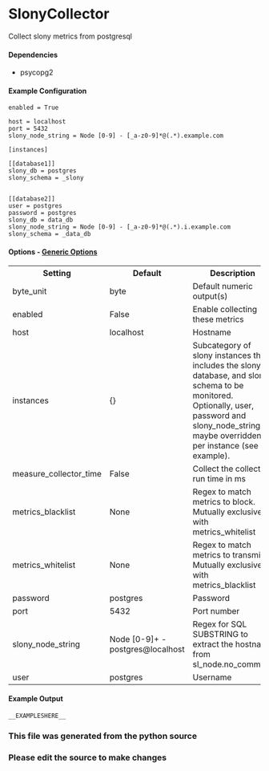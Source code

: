 SlonyCollector
=====

Collect slony metrics from postgresql

#### Dependencies

 * psycopg2

#### Example Configuration

```
enabled = True

host = localhost
port = 5432
slony_node_string = Node [0-9] - [_a-z0-9]*@(.*).example.com

[instances]

[[database1]]
slony_db = postgres
slony_schema = _slony


[[database2]]
user = postgres
password = postgres
slony_db = data_db
slony_node_string = Node [0-9] - [_a-z0-9]*@(.*).i.example.com
slony_schema = _data_db
```


#### Options - [Generic Options](Configuration)

<table><tr><th>Setting</th><th>Default</th><th>Description</th><th>Type</th></tr>
<tr><td>byte_unit</td><td>byte</td><td>Default numeric output(s)</td><td>str</td></tr>
<tr><td>enabled</td><td>False</td><td>Enable collecting these metrics</td><td>bool</td></tr>
<tr><td>host</td><td>localhost</td><td>Hostname</td><td>str</td></tr>
<tr><td>instances</td><td>{}</td><td>Subcategory of slony instances that includes the slony database, and slony schema to be monitored. Optionally, user, password and slony_node_string maybe overridden per instance (see example).</td><td>dict</td></tr>
<tr><td>measure_collector_time</td><td>False</td><td>Collect the collector run time in ms</td><td>bool</td></tr>
<tr><td>metrics_blacklist</td><td>None</td><td>Regex to match metrics to block. Mutually exclusive with metrics_whitelist</td><td>NoneType</td></tr>
<tr><td>metrics_whitelist</td><td>None</td><td>Regex to match metrics to transmit. Mutually exclusive with metrics_blacklist</td><td>NoneType</td></tr>
<tr><td>password</td><td>postgres</td><td>Password</td><td>str</td></tr>
<tr><td>port</td><td>5432</td><td>Port number</td><td>int</td></tr>
<tr><td>slony_node_string</td><td>Node [0-9]+ - postgres@localhost</td><td>Regex for SQL SUBSTRING to extract the hostname from sl_node.no_comment</td><td>str</td></tr>
<tr><td>user</td><td>postgres</td><td>Username</td><td>str</td></tr>
</table>

#### Example Output

```
__EXAMPLESHERE__
```

### This file was generated from the python source
### Please edit the source to make changes

